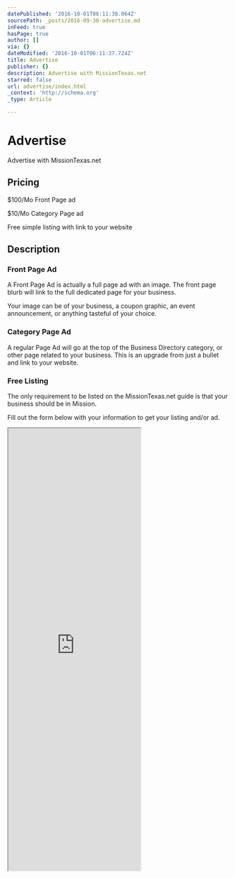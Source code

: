 ```yaml
---
datePublished: '2016-10-01T06:11:38.064Z'
sourcePath: _posts/2016-09-30-advertise.md
inFeed: true
hasPage: true
author: []
via: {}
dateModified: '2016-10-01T06:11:37.724Z'
title: Advertise
publisher: {}
description: Advertise with MissionTexas.net
starred: false
url: advertise/index.html
_context: 'http://schema.org'
_type: Article

---
```

# Advertise

Advertise with MissionTexas.net

## Pricing

$100/Mo Front Page ad

$10/Mo Category Page ad

Free simple listing with link to your website

## Description

### Front Page Ad

A Front Page Ad is actually a full page ad with an image. The front page blurb will link to the full dedicated page for your business.

Your image can be of your business, a coupon graphic, an event announcement, or anything tasteful of your choice.

### Category Page Ad

A regular Page Ad will go at the top of the Business Directory category, or other page related to your business. This is an upgrade from just a bullet and link to your website.

### Free Listing

The only requirement to be listed on the MissionTexas.net guide is that your business should be in Mission.

Fill out the form below with your information to get your listing and/or ad.

<iframe src="https://the-grid.github.io/ed-userhtml/?g=eJwlzlsKwjAQQNGtlCygSZ-20rSguADBDeQxY_IREiYDbt-in4f7c7eIZBI0n-g5aHGZlGgCxHdgLVZ14pdtJg-kxelKTovAXOpVSlNKW5MhrgGAW5eTtBIzpePxvN1fuh9wmYa18-Dm0TlcF6_Q9eDnsUNrldg3-R_Yv_uuK_o" height="1000" style=""></iframe>